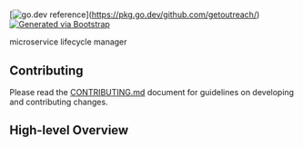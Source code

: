 
# <no value>
[![go.dev reference](https://img.shields.io/badge/go.dev-reference-007d9c?logo=go&logoColor=white)](https://pkg.go.dev/github.com/getoutreach/<no value>)
[![Generated via Bootstrap](https://img.shields.io/badge/Outreach-Bootstrap-%235951ff)](https://github.com/getoutreach/bootstrap)

microservice lifecycle manager

## Contributing

Please read the [CONTRIBUTING.md](CONTRIBUTING.md) document for guidelines on developing and contributing changes.

## High-level Overview

<!--- Block(overview) -->
<!--- EndBlock(overview) -->
